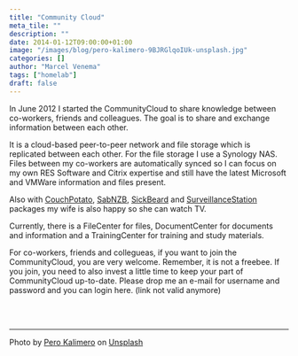 ```yaml
---
title: "Community Cloud"
meta_tile: ""
description: ""
date: 2014-01-12T09:00:00+01:00
image: "/images/blog/pero-kalimero-9BJRGlqoIUk-unsplash.jpg"
categories: []
author: "Marcel Venema" 
tags: ["homelab"]
draft: false
---
```


In June 2012 I started the CommunityCloud to share knowledge between co-workers, friends and colleagues. The goal is to share and exchange information between each other.

It is a cloud-based peer-to-peer network and file storage which is replicated between each other. For the file storage I use a Synology NAS. Files between my co-workers are automatically synced so I can focus on my own RES Software and Citrix expertise and still have the latest Microsoft and VMWare information and files present.

Also with [CouchPotato](https://couchpota.to/), [SabNZB](http://sabnzbd.org/), [SickBeard](http://sickbeard.com/) and [SurveillanceStation](http://www.synology.com/en-global/dsm/index) packages my wife is also happy so she can watch TV.

Currently, there is a FileCenter for files, DocumentCenter for documents and information and a TrainingCenter for training and study materials.

For co-workers, friends and collegueas, if you want to join the CommunityCloud, you are very welcome. Remember, it is not a freebee. If you join, you need to also invest a little time to keep your part of CommunityCloud up-to-date. Please drop me an e-mail for username and password and you can login here. (link not valid anymore)

&nbsp;  
&nbsp;  

---

Photo by <a href="https://unsplash.com/@pericakalimerica?utm_content=creditCopyText&utm_medium=referral&utm_source=unsplash">Pero Kalimero</a> on <a href="https://unsplash.com/photos/nimbus-clouds-and-blue-calm-sky-9BJRGlqoIUk?utm_content=creditCopyText&utm_medium=referral&utm_source=unsplash">Unsplash</a>

&nbsp;  
